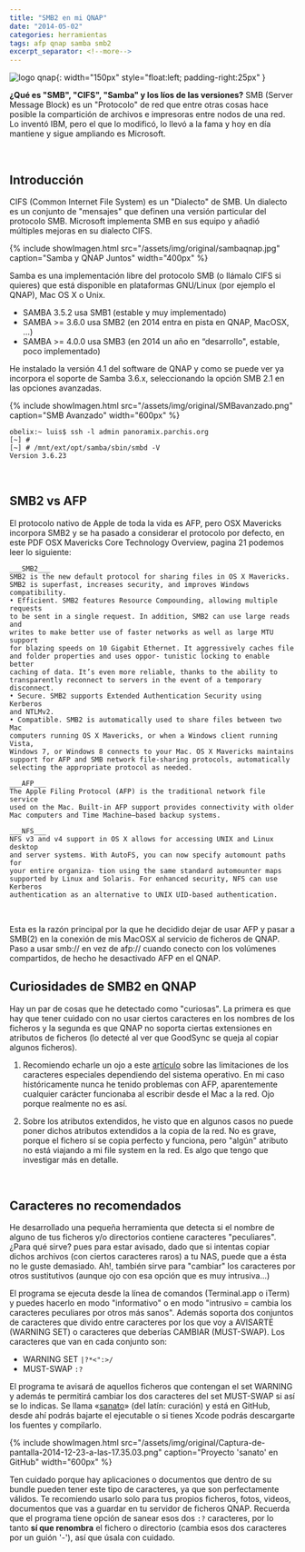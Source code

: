 ```yaml
---
title: "SMB2 en mi QNAP"
date: "2014-05-02"
categories: herramientas
tags: afp qnap samba smb2
excerpt_separator: <!--more-->
---
```



![logo qnap](/assets/img/posts/logo-qnap.jpg){: width="150px" style="float:left; padding-right:25px" } 

**¿Qué es "SMB", "CIFS", "Samba" y los líos de las versiones?** SMB (Server Message Block) es un "Protocolo" de red que entre otras cosas hace posible la compartición de archivos e impresoras entre nodos de una red. Lo inventó IBM, pero el que lo modificó, lo llevó a la fama y hoy en día mantiene y sigue ampliando es Microsoft.

<br clear="left"/>
<!--more-->

## Introducción

CIFS (Common Internet File System) es un "Dialecto" de SMB. Un dialecto es un conjunto de "mensajes" que definen una versión particular del protocolo SMB. Microsoft implementa SMB en sus equipo y añadió múltiples mejoras en su dialecto CIFS.

{% include showImagen.html
    src="/assets/img/original/sambaqnap.jpg"
    caption="Samba y QNAP Juntos"
    width="400px"
    %}

Samba es una implementación libre del protocolo SMB (o llámalo CIFS si quieres) que está disponible en plataformas GNU/Linux (por ejemplo el QNAP), Mac OS X o Unix.

- SAMBA 3.5.2 usa SMB1 (estable y muy implementado)
- SAMBA >= 3.6.0 usa SMB2 (en 2014 entra en pista en QNAP, MacOSX, …)
- SAMBA >= 4.0.0 usa SMB3 (en 2014 un año en “desarrollo", estable, poco implementado)

He instalado la versión 4.1 del software de QNAP y como se puede ver ya incorpora el soporte de Samba 3.6.x, seleccionando la opción SMB 2.1 en las opciones avanzadas.

{% include showImagen.html
    src="/assets/img/original/SMBavanzado.png"
    caption="SMB Avanzado"
    width="600px"
    %}

```console
obelix:~ luis$ ssh -l admin panoramix.parchis.org
[~] # 
[~] # /mnt/ext/opt/samba/sbin/smbd -V 
Version 3.6.23
```

<br/>

## SMB2 vs AFP

El protocolo nativo de Apple de toda la vida es AFP, pero OSX Mavericks incorpora SMB2 y se ha pasado a considerar el protocolo por defecto, en este PDF OSX Mavericks Core Technology Overview, pagina 21 podemos leer lo siguiente:

```
___SMB2___
SMB2 is the new default protocol for sharing files in OS X Mavericks.
SMB2 is superfast, increases security, and improves Windows compatibility.
• Efficient. SMB2 features Resource Compounding, allowing multiple requests
to be sent in a single request. In addition, SMB2 can use large reads and
writes to make better use of faster networks as well as large MTU support
for blazing speeds on 10 Gigabit Ethernet. It aggressively caches file
and folder properties and uses oppor- tunistic locking to enable better
caching of data. It’s even more reliable, thanks to the ability to
transparently reconnect to servers in the event of a temporary disconnect.
• Secure. SMB2 supports Extended Authentication Security using Kerberos
and NTLMv2.
• Compatible. SMB2 is automatically used to share files between two Mac
computers running OS X Mavericks, or when a Windows client running Vista,
Windows 7, or Windows 8 connects to your Mac. OS X Mavericks maintains
support for AFP and SMB network file-sharing protocols, automatically
selecting the appropriate protocol as needed.
 
___AFP___
The Apple Filing Protocol (AFP) is the traditional network file service
used on the Mac. Built-in AFP support provides connectivity with older
Mac computers and Time Machine–based backup systems.
   
___NFS___
NFS v3 and v4 support in OS X allows for accessing UNIX and Linux desktop
and server systems. With AutoFS, you can now specify automount paths for
your entire organiza- tion using the same standard automounter maps
supported by Linux and Solaris. For enhanced security, NFS can use Kerberos
authentication as an alternative to UNIX UID-based authentication.
```

 

Esta es la razón principal por la que he decidido dejar de usar AFP y pasar a SMB(2) en la conexión de mis MacOSX al servicio de ficheros de QNAP. Paso a usar smb:// en vez de afp:// cuando conecto con los volúmenes compartidos, de hecho he desactivado AFP en el QNAP.
 
<br/>

## Curiosidades de SMB2 en QNAP

Hay un par de cosas que he detectado como "curiosas". La primera es que hay que tener cuidado con no usar ciertos caracteres en los nombres de los ficheros y la segunda es que QNAP no soporta ciertas extensiones en atributos de ficheros (lo detecté al ver que GoodSync se queja al copiar algunos ficheros).

1) Recomiendo echarle un ojo a este [artículo](http://en.wikipedia.org/wiki/Filename#Comparison_of_filename_limitations) sobre las limitaciones de los caracteres especiales dependiendo del sistema operativo. En mi caso históricamente nunca he tenido problemas con AFP, aparentemente cualquier carácter funcionaba al escribir desde el Mac a la red. Ojo porque realmente no es así.

2) Sobre los atributos extendidos, he visto que en algunos casos no puede poner dichos atributos extendidos a la copia de la red. No es grave, porque el fichero sí se copia perfecto y funciona, pero "algún" atributo no está viajando a mi file system en la red. Es algo que tengo que investigar más en detalle.

<br/>

## Caracteres no recomendados

He desarrollado una pequeña herramienta que detecta si el nombre de alguno de tus ficheros y/o directorios contiene caracteres "peculiares". ¿Para qué sirve? pues para estar avisado, dado que si intentas copiar dichos archivos (con ciertos caracteres raros) a tu NAS, puede que a ésta no le guste demasiado. Ah!, también sirve para "cambiar" los caracteres por otros sustitutivos (aunque ojo con esa opción que es muy intrusiva...)

El programa se ejecuta desde la línea de comandos (Terminal.app o iTerm) y puedes hacerlo en modo "informativo" o en modo "intrusivo = cambia los caracteres peculiares por otros más sanos". Además soporta dos conjuntos de caracteres que divido entre caracteres por los que voy a AVISARTE (WARNING SET) o caracteres que deberías CAMBIAR (MUST-SWAP). Los caracteres que van en cada conjunto son:

* WARNING SET `|?*<":>/`
* MUST-SWAP `:?`

El programa te avisará de aquellos ficheros que contengan el set WARNING y además te permitirá cambiar los dos caracteres del set MUST-SWAP si así se lo indicas. Se llama «[sanato](https://github.com/LuisPalacios/sanato)» (del latín: curación) y está en GitHub, desde ahí podrás bajarte el ejecutable o si tienes Xcode podrás descargarte los fuentes y compilarlo.


{% include showImagen.html
    src="/assets/img/original/Captura-de-pantalla-2014-12-23-a-las-17.35.03.png"
    caption="Proyecto 'sanato' en GitHub"
    width="600px"
    %}

Ten cuidado porque hay aplicaciones o documentos que dentro de su bundle pueden tener este tipo de caracteres, ya que son perfectamente válidos. Te recomiendo usarlo solo para tus propios ficheros, fotos, videos, documentos que vas a guardar en tu servidor de ficheros QNAP. Recuerda que el programa tiene opción de sanear esos dos `:?` caracteres, por lo tanto **sí que renombra** el fichero o directorio (cambia esos dos caracteres por un guión '-'), así que úsala con cuidado.


